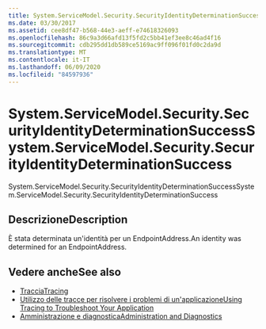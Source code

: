 ```yaml
---
title: System.ServiceModel.Security.SecurityIdentityDeterminationSuccess
ms.date: 03/30/2017
ms.assetid: cee8df47-b568-44e3-aeff-e74618326093
ms.openlocfilehash: 86c9a3d66afd13f5fd2c5bb41ef3ee8c46ad4f16
ms.sourcegitcommit: cdb295dd1db589ce5169ac9ff096f01fd0c2da9d
ms.translationtype: MT
ms.contentlocale: it-IT
ms.lasthandoff: 06/09/2020
ms.locfileid: "84597936"
---
```

# <a name="systemservicemodelsecuritysecurityidentitydeterminationsuccess"></a><span data-ttu-id="7b086-102">System.ServiceModel.Security.SecurityIdentityDeterminationSuccess</span><span class="sxs-lookup"><span data-stu-id="7b086-102">System.ServiceModel.Security.SecurityIdentityDeterminationSuccess</span></span>
<span data-ttu-id="7b086-103">System.ServiceModel.Security.SecurityIdentityDeterminationSuccess</span><span class="sxs-lookup"><span data-stu-id="7b086-103">System.ServiceModel.Security.SecurityIdentityDeterminationSuccess</span></span>  
  
## <a name="description"></a><span data-ttu-id="7b086-104">Descrizione</span><span class="sxs-lookup"><span data-stu-id="7b086-104">Description</span></span>  
 <span data-ttu-id="7b086-105">È stata determinata un'identità per un EndpointAddress.</span><span class="sxs-lookup"><span data-stu-id="7b086-105">An identity was determined for an EndpointAddress.</span></span>  
  
## <a name="see-also"></a><span data-ttu-id="7b086-106">Vedere anche</span><span class="sxs-lookup"><span data-stu-id="7b086-106">See also</span></span>

- [<span data-ttu-id="7b086-107">Traccia</span><span class="sxs-lookup"><span data-stu-id="7b086-107">Tracing</span></span>](index.md)
- [<span data-ttu-id="7b086-108">Utilizzo delle tracce per risolvere i problemi di un'applicazione</span><span class="sxs-lookup"><span data-stu-id="7b086-108">Using Tracing to Troubleshoot Your Application</span></span>](using-tracing-to-troubleshoot-your-application.md)
- [<span data-ttu-id="7b086-109">Amministrazione e diagnostica</span><span class="sxs-lookup"><span data-stu-id="7b086-109">Administration and Diagnostics</span></span>](../index.md)

